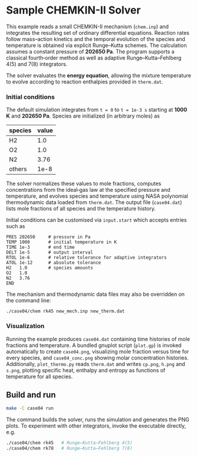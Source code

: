 # Sample CHEMKIN-II Solver

This example reads a small CHEMKIN-II mechanism (`chem.inp`) and integrates the
resulting set of ordinary differential equations.  Reaction rates follow
mass–action kinetics and the temporal evolution of the species and temperature
is obtained via explicit Runge–Kutta schemes.  The calculation assumes a
constant pressure of **202650 Pa**.  The program supports a classical
fourth‑order method as well as adaptive Runge–Kutta–Fehlberg 4(5) and 7(8)
integrators.

The solver evaluates the **energy equation**, allowing the mixture temperature
to evolve according to reaction enthalpies provided in `therm.dat`.

### Initial conditions

The default simulation integrates from `t = 0` to `t = 1e-3 s` starting at
**1000 K** and **202650 Pa**.  Species are initialized (in arbitrary moles) as

| species | value |
|---------|-------|
| H2      | 1.0   |
| O2      | 1.0   |
| N2      | 3.76  |
| others  | 1e-8  |

The solver normalizes these values to mole fractions, computes concentrations
from the ideal‑gas law at the specified pressure and temperature, and evolves
species and temperature using NASA polynomial thermodynamic data loaded from
`therm.dat`.  The output file (`case04.dat`) lists mole fractions of all
species and the temperature history.

Initial conditions can be customised via `input.start` which accepts entries such
as

```
PRES 202650     # pressure in Pa
TEMP 1000       # initial temperature in K
TIME 1e-3       # end time
DELT 1e-5       # output interval
RTOL 1e-6       # relative tolerance for adaptive integrators
ATOL 1e-12      # absolute tolerance
H2   1.0        # species amounts
O2   1.0
N2   3.76
END
```

The mechanism and thermodynamic data files may also be overridden on the
command line:

```
./case04/chem rk45 new_mech.inp new_therm.dat
```

### Visualization

Running the example produces `case04.dat` containing time histories of mole
fractions and temperature.  A bundled gnuplot script (`plot.gp`) is invoked
automatically to create `case04.png`, visualizing mole fraction versus time for
every species, and `case04_conc.png` showing molar concentration histories.
Additionally, `plot_thermo.py` reads `therm.dat` and writes `cp.png`,
`h.png` and `s.png`, plotting specific heat, enthalpy and entropy as functions
of temperature for all species.

## Build and run

```bash
make -C case04 run
```

The command builds the solver, runs the simulation and generates the PNG plots.
To experiment with other integrators, invoke the executable directly, e.g.

```bash
./case04/chem rk45   # Runge–Kutta–Fehlberg 4(5)
./case04/chem rk78   # Runge–Kutta–Fehlberg 7(8)
```
